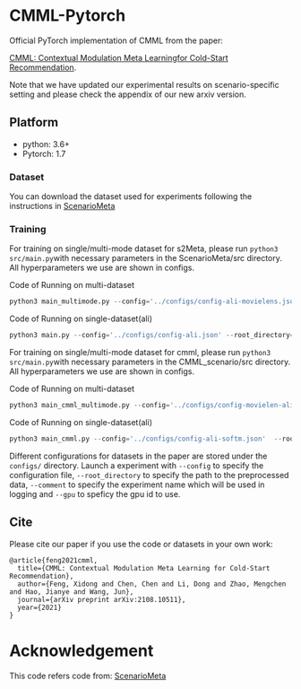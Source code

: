 # CMML-Pytorch
Official PyTorch implementation of CMML from the paper:

[CMML: Contextual Modulation Meta Learningfor Cold-Start Recommendation](https://arxiv.org/abs/2108.10511).

Note that we have updated our experimental results on scenario-specific setting and please check the appendix of our new arxiv version.

## Platform
- python: 3.6+
- Pytorch: 1.7

### Dataset

You can download the dataset used for experiments following the instructions in [ScenarioMeta](https://github.com/THUDM/ScenarioMeta)

### Training

For training on single/multi-mode dataset for s2Meta, please run `python3 src/main.py`with necessary parameters in the ScenarioMeta/src directory. All hyperparameters we use are shown in configs. 

Code of Running on multi-dataset

```python
python3 main_multimode.py --config='../configs/config-ali-movielens.json' --root_directory='../script/scenario_data/' --comment=baseline-seed-0 --dataset=ali-movielens
```

Code of Running on single-dataset(ali)

```python
python3 main.py --config='../configs/config-ali.json' --root_directory='../script/scenario_data/ali' --comment=baseline-seed-0
```

For training on single/multi-mode dataset for cmml, please run `python3 src/main.py`with necessary parameters in the CMML_scenario/src directory. All hyperparameters we use are shown in configs. 

Code of Running on multi-dataset

```python
python3 main_cmml_multimode.py --config='../configs/config-movielen-ali-hybrid-softm.json' --root_directory='../script/scenario_data/' --comment=multi-cmml-seed-0 --dataset=ali-movielens
```

Code of Running on single-dataset(ali)

```python
python3 main_cmml.py --config='../configs/config-ali-softm.json'  --root_directory='../script/scenario_data/ali' --comment=cmml-seed-0
```  

Different configurations for datasets in the paper are stored under the `configs/` directory. Launch a experiment with `--config` to specify the configuration file, `--root_directory` to specify the path to the preprocessed data, `--comment` to specify the experiment name which will be used in logging and `--gpu` to speficy the gpu id to use. 

## Cite
Please cite our paper if you use the code or datasets in your own work:
```
@article{feng2021cmml,
  title={CMML: Contextual Modulation Meta Learning for Cold-Start Recommendation},
  author={Feng, Xidong and Chen, Chen and Li, Dong and Zhao, Mengchen and Hao, Jianye and Wang, Jun},
  journal={arXiv preprint arXiv:2108.10511},
  year={2021}
}
```
# Acknowledgement
This code refers code from:
[ScenarioMeta](https://github.com/THUDM/ScenarioMeta)

